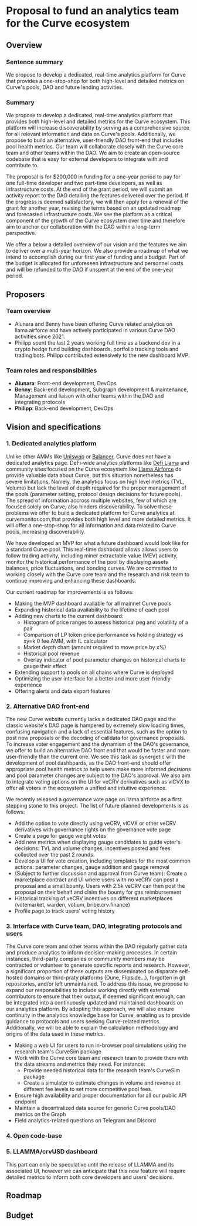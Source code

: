 # Proposal to fund an analytics team for the Curve ecosystem


## Overview

### Sentence summary

We propose to develop a dedicated, real-time analytics platform for Curve that provides a one-stop-shop for both high-level and detailed metrics on Curve's pools, DAO and future lending activities.

### Summary

We propose to develop a dedicated, real-time analytics platform that provides both high-level and detailed metrics for the Curve ecosystem. This platform will increase discoverability by serving as a comprehensive source for all relevant information and data on Curve's pools. Additionally, we propose to build an alternative, user-friendly DAO front-end that includes pool health metrics. Our team will collaborate closely with the Curve core team and other teams within the DAO. We aim to create an open-source codebase that is easy for external developers to integrate with and contribute to.

The proposal is for $200,000 in funding for a one-year period to pay for one full-time developer and two part-time developers, as well as infrastructure costs. At the end of the grant period, we will submit an activity report to the DAO detailing the features delivered over the period. If the progress is deemed satisfactory, we will then apply for a renewal of the grant for another year, revising the terms based on an updated roadmap and forecasted infrastructure costs. We see the platform as a critical component of the growth of the Curve ecosystem over time and therefore aim to anchor our collaboration with the DAO within a long-term perspective.

We offer a below a detailed overview of our vision and the features we aim to deliver over a multi-year horizon. We also provide a roadmap of what we intend to accomplish during our first year of funding and a budget. Part of the budget is allocated for unforeseen infrastructure and personnel costs and will be refunded to the DAO if unspent at the end of the one-year period.

## Proposers

### Team overview

- Alunara and Benny have been offering Curve related analytics on llama.airforce and have actively participated in various Curve DAO activities since 2021. 
- Philipp spent the last 2 years working full time as a backend dev in a crypto hedge fund building dashboards, portfolio tracking tools and trading bots. Philipp contributed extensively to the new dashboard MVP.

### Team roles and responsibilities

- **Alunara**: Front-end development, DevOps
- **Benny**: Back-end development, Subgraph development & maintenance, Management and liaison with other teams within the DAO and integrating protocols
- **Philipp**: Back-end development, DevOps

## Vision and specifications

### 1. Dedicated analytics platform

Unlike other AMMs like <a href="https://info.uniswap.org/">Uniswap</a> or <a href="https://dune.com/balancerlabs">Balancer</a>, Curve does not have a dedicated analytics page. DeFi-wide analytics platforms like <a href="https://defillama.com/protocol/curve">Defi Llama</a> and community sites focused on the Curve ecosystem like <a href="https://llama.airforce/">Llama Airforce</a> do provide valuable data about Curve, but this situation nonetheless has severe limitations. Namely, the analytics focus on high level metrics (TVL, Volume) but lack the level of depth required for the proper management of the pools (parameter setting, protocol design decisions for future pools). The spread of information accross multiple websites, few of which are focused solely on Curve, also hinders discoverability. To solve these problems we offer to build a dedicated platform for Curve analytics at curvemonitor.com,that provides both high level and more detailed metrics. It will offer a one-stop-shop for all information and data related to Curve pools, increasing discoverability.

We have developed an MVP for what a future dashboard would look like for a standard Curve pool. This real-time dashboard allows allows users to follow trading activity, including miner extractable value (MEV) activity, monitor the historical performance of the pool by displaying assets balances, price fluctuations, and bonding curves.  We are committed to working closely with the Curve core team and the research and risk team to continue improving and enhancing these dashboards. 

Our current roadmap for improvements is as follows:

- Making the MVP dashboard available for all mainnet Curve pools
- Expanding historical data availability to the lifetime of each pool
- Adding new charts to the current dashboard: 
    - Histogram of price ranges to assess historical peg and volatility of a pair
    - Comparison of LP token price performance vs holding strategy vs xy=k 0 fee AMM, with IL calculator
    - Market depth chart (amount required to move price by x%)
    - Historical pool revenue
    - Overlay indicator of pool parameter changes on historical charts to gauge their effect
- Extending support to pools on all chains where Curve is deployed
- Optimizing the user interface for a better and more user-friendly experience
- Offering alerts and data export features


### 2. Alternative DAO front-end

The new Curve website currently lacks a dedicated DAO page and the classic website's DAO page is hampered by extremely slow loading times, confusing navigation and a lack of essential features, such as the option to post new proposals or the decoding of calldata for governance proposals. To increase voter engagement and the dynamism of the DAO's governance, we offer to build an alternative DAO front end that would be faster and more user-friendly than the current one. We see this task as synergetic with the development of pool dashboards, as the DAO front-end should offer appropriate pool health metrics to help users make more informed decisions and pool parameter changes are subject to the DAO's approval. We also aim to integrate voting options on the UI for veCRV derivatives such as vlCVX to offer all voters in the ecosystem a unified and intuitive experience.

We recently released a governance vote page on llama.airforce as a first stepping stone to this project. The list of future planned developments is as follows:

- Add the option to vote directly using veCRV, vlCVX or other veCRV derivatives with governance rights on the governance vote page
- Create a page for gauge weight votes
- Add new metrics when displaying gauge candidates to guide voter's decisions: TVL and volume changes, incentives posted and fees collected over the past 2 rounds.
- Develop a UI for vote creation, including templates for the most common actions: parameter changes, gauge addition and gauge removal
- (Subject to further discussion and approval from Curve team): Create a marketplace contract and UI where users with no veCRV can post a proposal and a small bounty. Users with 2.5k veCRV can then post the proposal on their behalf and claim the bounty for gas reimbursement
- Historical tracking of veCRV incentives on different marketplaces (votemarket, warden, votium, bribe.crv.finance)
- Profile page to track users' voting history


### 3. Interface with Curve team, DAO, integrating protocols and users

The Curve core team and other teams within the DAO regularly gather data and produce analytics to inform decision-making processes. In certain instances, third-party companies or community members may be contracted or volunteer to generate specific reports and research. However, a significant proportion of these outputs are disseminated on disparate self-hosted domains or third-praty platforms (Dune, Flipside...), forgotten in git repositories, and/or left unmaintained. To address this issue, we propose to expand our responsibilities to include working directly with external contributors to ensure that their output, if deemed significant enough, can be integrated into a continuously updated and maintained dashboards on our analytics platform. By adopting this approach, we will also ensure continuity in the analytics knowledge base for Curve, enabling us to provide guidance to protocols and users seeking Curve-related metrics. Additionally, we will be able to explain the calculation methodology and origins of the data used in these metrics. 

- Making a web UI for users to run in-browser pool simulations using the research team's CurveSim package
- Work with the Curve core team and research team to provide them with the data streams and metrics they need. For instance:
    - Provide needed historical data for the research team's CurveSim package
    - Create a simulator to estimate changes in volume and revenue at different fee levels to set more competitive pool fees.
- Ensure high availability and proper documentation for all our public API endpoint
- Maintain a decentralized data source for generic Curve pools/DAO metrics on the Graph
- Field analytics-related questions on Telegram and Discord


### 4. Open code-base




### 5. LLAMMA/crvUSD dashboard

This part can only be speculative until the release of LLAMMA and its associated UI, however we can anticipate that this new feature will require detailed metrics to inform both core developers and users' decisions. 

## Roadmap

## Budget
